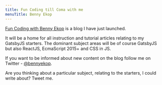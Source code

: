 ```yaml
---
title: Fun Coding till Coma with me
menuTitle: Benny Ekop
---
```


[Fun Coding with Benny Ekop](https://github.com/bennyekop) is a blog I have just launched.

It will be a home for all instruction and tutorial articles relating to my GatsbyJS starters. The dominant subject areas will be of course GatsbyJS but also ReactJS, EcmaScript 2015+ and CSS in JS.

If you want to be informed about new content on the blog follow me on Twitter - [@bennyekop](https://twitter.com/bennyekop).

Are you thinking about a particular subject, relating to the starters, I could write about? Tweet me.
